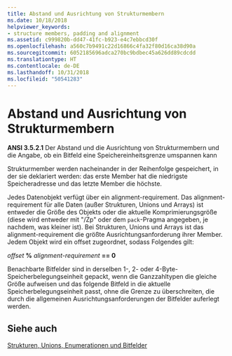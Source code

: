 ```yaml
---
title: Abstand und Ausrichtung von Strukturmembern
ms.date: 10/18/2018
helpviewer_keywords:
- structure members, padding and alignment
ms.assetid: c999820b-dd47-41fc-b923-e4c7ebbcd30f
ms.openlocfilehash: a560c7b9491c22d16866c4fa32f80d16ca38d90a
ms.sourcegitcommit: 6052185696adca270bc9bdbec45a626dd89cdcdd
ms.translationtype: HT
ms.contentlocale: de-DE
ms.lasthandoff: 10/31/2018
ms.locfileid: "50541283"
---
```

# <a name="padding-and-alignment-of-structure-members"></a>Abstand und Ausrichtung von Strukturmembern

**ANSI 3.5.2.1** Der Abstand und die Ausrichtung von Strukturmembern und die Angabe, ob ein Bitfeld eine Speichereinheitsgrenze umspannen kann

Strukturmember werden nacheinander in der Reihenfolge gespeichert, in der sie deklariert werden: das erste Member hat die niedrigste Speicheradresse und das letzte Member die höchste.

Jedes Datenobjekt verfügt über ein alignment-requirement. Das alignment-requirement für alle Daten (außer Strukturen, Unions und Arrays) ist entweder die Größe des Objekts oder die aktuelle Komprimierungsgröße (diese wird entweder mit "/Zp" oder dem `pack`-Pragma angegeben, je nachdem, was kleiner ist). Bei Strukturen, Unions und Arrays ist das alignment-requirement die größte Ausrichtungsanforderung ihrer Member. Jedem Objekt wird ein offset zugeordnet, sodass Folgendes gilt:

*offset* **%** *alignment-requirement* **== 0**

Benachbarte Bitfelder sind in derselben 1-, 2- oder 4-Byte-Speicherbelegungseinheit gepackt, wenn die Ganzzahltypen die gleiche Größe aufweisen und das folgende Bitfeld in die aktuelle Speicherbelegungseinheit passt, ohne die Grenze zu überschreiten, die durch die allgemeinen Ausrichtungsanforderungen der Bitfelder auferlegt werden.

## <a name="see-also"></a>Siehe auch

[Strukturen, Unions, Enumerationen und Bitfelder](../c-language/structures-unions-enumerations-and-bit-fields.md)